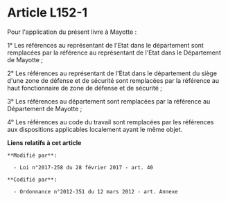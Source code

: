 # Article L152-1

Pour l'application du présent livre à Mayotte :

1° Les références au représentant de l'Etat dans le département sont remplacées par la référence au représentant de l'Etat
dans le Département de Mayotte ;

2° Les références au représentant de l'Etat dans le département du siège d'une zone de défense et de sécurité sont remplacées
par la référence au haut fonctionnaire de zone de défense et de sécurité ;

3° Les références au département sont remplacées par la référence au Département de Mayotte ;

4° Les références au code du travail sont remplacées par les références aux dispositions applicables localement ayant le même
objet.

**Liens relatifs à cet article**

	**Modifié par**:

	  - Loi n°2017-258 du 28 février 2017 - art. 40

	**Codifié par**:

	  - Ordonnance n°2012-351 du 12 mars 2012 - art. Annexe
